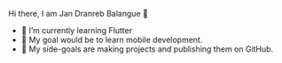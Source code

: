 Hi there, I am Jan Dranreb Balangue 👋
- 🌱 I’m currently learning Flutter
- 🌿 My goal would be to learn mobile development.
- 🤔 My side-goals are making projects and publishing them on GitHub.


<!---
shadowprend/shadowprend is a ✨ special ✨ repository because its `README.md` (this file) appears on your GitHub profile.
You can click the Preview link to take a look at your changes.
--->
